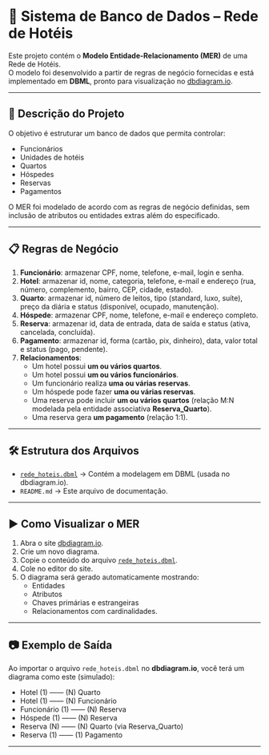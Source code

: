 # 🏨 Sistema de Banco de Dados – Rede de Hotéis

Este projeto contém o **Modelo Entidade-Relacionamento (MER)** de uma Rede de Hotéis.  
O modelo foi desenvolvido a partir de regras de negócio fornecidas e está implementado em **DBML**, pronto para visualização no [dbdiagram.io](https://dbdiagram.io).

---

## 📌 Descrição do Projeto

O objetivo é estruturar um banco de dados que permita controlar:

- Funcionários
- Unidades de hotéis
- Quartos
- Hóspedes
- Reservas
- Pagamentos

O MER foi modelado de acordo com as regras de negócio definidas, sem inclusão de atributos ou entidades extras além do especificado.

---

## 📋 Regras de Negócio

1. **Funcionário**: armazenar CPF, nome, telefone, e-mail, login e senha.  
2. **Hotel**: armazenar id, nome, categoria, telefone, e-mail e endereço (rua, número, complemento, bairro, CEP, cidade, estado).  
3. **Quarto**: armazenar id, número de leitos, tipo (standard, luxo, suíte), preço da diária e status (disponível, ocupado, manutenção).  
4. **Hóspede**: armazenar CPF, nome, telefone, e-mail e endereço completo.  
5. **Reserva**: armazenar id, data de entrada, data de saída e status (ativa, cancelada, concluída).  
6. **Pagamento**: armazenar id, forma (cartão, pix, dinheiro), data, valor total e status (pago, pendente).  
7. **Relacionamentos**:
   - Um hotel possui **um ou vários quartos**.  
   - Um hotel possui **um ou vários funcionários**.  
   - Um funcionário realiza **uma ou várias reservas**.  
   - Um hóspede pode fazer **uma ou várias reservas**.  
   - Uma reserva pode incluir **um ou vários quartos** (relação M:N modelada pela entidade associativa **Reserva_Quarto**).  
   - Uma reserva gera **um pagamento** (relação 1:1).  

---

## 🛠 Estrutura dos Arquivos

- [`rede_hoteis.dbml`](./rede_hoteis.dbml) → Contém a modelagem em DBML (usada no dbdiagram.io).  
- `README.md` → Este arquivo de documentação.  

---

## ▶️ Como Visualizar o MER

1. Abra o site [dbdiagram.io](https://dbdiagram.io).  
2. Crie um novo diagrama.  
3. Copie o conteúdo do arquivo [`rede_hoteis.dbml`](./rede_hoteis.dbml).  
4. Cole no editor do site.  
5. O diagrama será gerado automaticamente mostrando:  
   - Entidades  
   - Atributos  
   - Chaves primárias e estrangeiras  
   - Relacionamentos com cardinalidades.  

---

## 📷 Exemplo de Saída

Ao importar o arquivo `rede_hoteis.dbml` no **dbdiagram.io**, você terá um diagrama como este (simulado):

- Hotel (1) —— (N) Quarto  
- Hotel (1) —— (N) Funcionário  
- Funcionário (1) —— (N) Reserva  
- Hóspede (1) —— (N) Reserva  
- Reserva (N) —— (N) Quarto (via Reserva_Quarto)  
- Reserva (1) —— (1) Pagamento  

---

